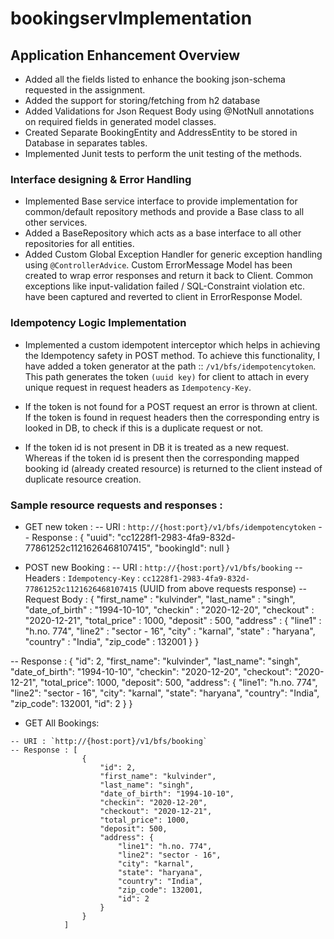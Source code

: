 # bookingservImplementation

## Application Enhancement Overview

- Added all the fields listed to enhance the booking json-schema requested in the assignment.
- Added the support for storing/fetching from h2 database
- Added Validations for Json Request Body using @NotNull annotations on required fields in generated model classes.
- Created Separate BookingEntity and AddressEntity to be stored in Database in separates tables.
- Implemented Junit tests to perform the unit testing of the methods.

### Interface designing & Error Handling
- Implemented Base service interface to provide implementation for common/default repository methods and provide a Base class to all other services. 
- Added a BaseRepository which acts as a base interface to all other repositories for all entities.
- Added Custom Global Exception Handler for generic exception handling using `@ControllerAdvice`. Custom ErrorMessage Model has been created to wrap error responses and return it back to Client. Common exceptions like input-validation failed / SQL-Constraint violation etc. have been captured and reverted to client in ErrorResponse Model.


### Idempotency Logic Implementation

- Implemented a custom idempotent interceptor which helps in achieving the Idempotency safety in POST method. To achieve this functionality, I have added a token generator at the path :: `/v1/bfs/idempotencytoken`. This path generates the token `(uuid key)` for client to attach in every unique request in request headers as `Idempotency-Key`.

- If the token is not found for a POST request an error is thrown at client. If the token is found in request headers then the corresponding entry is looked in DB, to check if this is a duplicate request or not. 
- If the token id is not present in DB it is treated as a new request. Whereas if the token id is present then the corresponding mapped booking id (already created resource) is returned to the client instead of duplicate resource creation.

### Sample resource requests and responses : 

- GET new token : 
--  URI : `http://{host:port}/v1/bfs/idempotencytoken`
--  Response : {
                    "uuid": "cc1228f1-2983-4fa9-832d-77861252c1121626468107415",
                    "bookingId": null
                }

- POST new Booking : 
-- URI : `http://{host:port}/v1/bfs/booking`
-- Headers : `Idempotency-Key` : `cc1228f1-2983-4fa9-832d-77861252c1121626468107415` (UUID from above requests response)
-- Request Body : {
                    "first_name" : "kulvinder",
                    "last_name" : "singh",
                    "date_of_birth" : "1994-10-10",
                    "checkin" : "2020-12-20",
                    "checkout" : "2020-12-21",
                    "total_price" : 1000,
                    "deposit" : 500,
                    "address" : {
                        "line1" : "h.no. 774",
                        "line2" : "sector - 16",
                        "city" : "karnal",
                        "state" : "haryana",
                        "country" : "India",
                        "zip_code" : 132001
                    }
                }

-- Response : {
                "id": 2,
                "first_name": "kulvinder",
                "last_name": "singh",
                "date_of_birth": "1994-10-10",
                "checkin": "2020-12-20",
                "checkout": "2020-12-21",
                "total_price": 1000,
                "deposit": 500,
                "address": {
                    "line1": "h.no. 774",
                    "line2": "sector - 16",
                    "city": "karnal",
                    "state": "haryana",
                    "country": "India",
                    "zip_code": 132001,
                    "id": 2
                }
            }


- GET All Bookings: 
```
-- URI : `http://{host:port}/v1/bfs/booking`
-- Response : [
                {
                    "id": 2,
                    "first_name": "kulvinder",
                    "last_name": "singh",
                    "date_of_birth": "1994-10-10",
                    "checkin": "2020-12-20",
                    "checkout": "2020-12-21",
                    "total_price": 1000,
                    "deposit": 500,
                    "address": {
                        "line1": "h.no. 774",
                        "line2": "sector - 16",
                        "city": "karnal",
                        "state": "haryana",
                        "country": "India",
                        "zip_code": 132001,
                        "id": 2
                    }
                }
            ]

```

